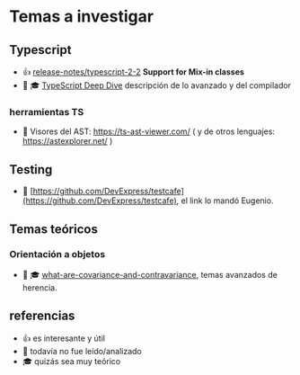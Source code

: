# Temas a investigar

## Typescript

  * 👍 [release-notes/typescript-2-2](https://www.typescriptlang.org/docs/handbook/release-notes/typescript-2-2.html) **Support for Mix-in classes**
  * 🙈 🎓 [TypeScript Deep Dive](https://basarat.gitbooks.io/typescript/docs/compiler/overview.html) descripción de lo avanzado y del compilador
  
### herramientas TS
  * 🙈 Visores del AST: https://ts-ast-viewer.com/ ( y de otros lenguajes: https://astexplorer.net/ )

## Testing

  * 🙈 [https://github.com/DevExpress/testcafe](https://github.com/DevExpress/testcafe), el link lo mandó Eugenio. 

## Temas teóricos

### Orientación a objetos

  * 🙈 🎓 [what-are-covariance-and-contravariance](https://www.stephanboyer.com/post/132/what-are-covariance-and-contravariance), temas avanzados de herencia. 



## referencias

  * 👍 es interesante y útil
  * 🙈 todavía no fue leído/analizado 
  * 🎓 quizás sea muy teórico
